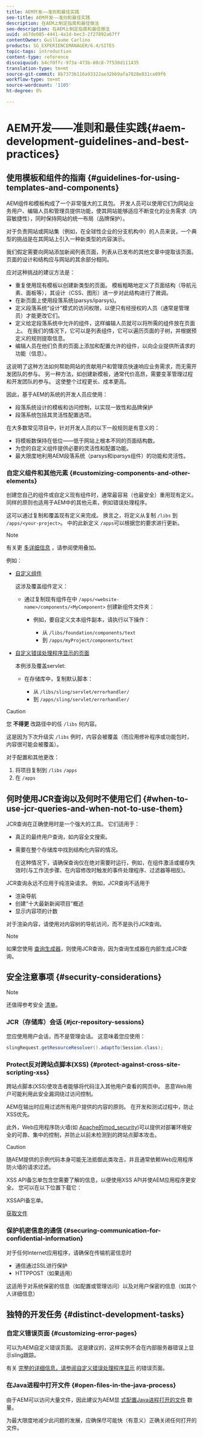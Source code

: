```yaml
---
title: AEM开发——准则和最佳实践
seo-title: AEM开发——准则和最佳实践
description: 在AEM上制定指南和最佳做法
seo-description: 在AEM上制定指南和最佳做法
uuid: a67de085-4441-4a1d-bec3-2f27892a67ff
contentOwner: Guillaume Carlino
products: SG_EXPERIENCEMANAGER/6.4/SITES
topic-tags: introduction
content-type: reference
discoiquuid: b4cf0ffc-973a-473b-80c8-7f530d111435
translation-type: tm+mt
source-git-commit: 8b7373b116a93322ae32bb9afa7028e831ca09f6
workflow-type: tm+mt
source-wordcount: '1105'
ht-degree: 0%

---
```



# AEM开发——准则和最佳实践{#aem-development-guidelines-and-best-practices}

## 使用模板和组件的指南 {#guidelines-for-using-templates-and-components}

AEM组件和模板构成了一个非常强大的工具包。 开发人员可以使用它们为网站业务用户、编辑人员和管理员提供功能，使其网站能够适应不断变化的业务需求（内容敏捷性），同时保持网站的统一布局（品牌保护）。

对于负责网站或网站集（例如，在全球性企业的分支机构中）的人员来说，一个典型的挑战是在其网站上引入一种新类型的内容演示。

我们假定需要向网站添加新闻列表页面，列表从已发布的其他文章中提取该页面。 页面的设计和结构应与网站的其余部分相同。

应对这种挑战的建议方法是：

* 重复使用现有模板以创建新类型的页面。 模板粗略地定义了页面结构（导航元素、面板等），其设计（CSS、图形）进一步对此结构进行了微调。
* 在新页面上使用段落系统(parsys/iparsys)。
* 定义段落系统“设计”模式的访问权限，以便只有经授权的人员（通常是管理员）才能更改它们。
* 定义给定段落系统中允许的组件，这样编辑人员就可以将所需的组件放在页面上。 在我们的情况下，它可以是列表组件，它可以遍历页面的子树，并根据预定义的规则提取信息。
* 编辑人员在他们负责的页面上添加和配置允许的组件，以向企业提供所请求的功能（信息）。

这说明了这种方法如何帮助网站的贡献用户和管理员快速响应业务需求，而无需开发团队的参与。 另一种方法，如创建新模板，通常代价高昂，需要变革管理过程和开发团队的参与。 这使整个过程更长、成本更高。

因此，基于AEM的系统的开发人员应使用：

* 段落系统设计的模板和访问控制，以实现一致性和品牌保护
* 段落系统包括其灵活性配置选项。

在大多数常见项目中，针对开发人员的以下一般规则是有意义的：

* 将模板数保持在低位——低于网站上根本不同的页面结构数。
* 为您的自定义组件提供必要的灵活性和配置功能。
* 最大限度地利用AEM段落系统（parsys和iparsys组件）的功能和灵活性。

### 自定义组件和其他元素 {#customizing-components-and-other-elements}

创建您自己的组件或自定义现有组件时，通常最容易（也最安全）重用现有定义。 同样的原则也适用于AEM中的其他元素，例如错误处理程序。

这可以通过复制和覆盖现有定义来完成。 换言之，将定义从复制 `/libs` 到 `/apps/<your-project>`。 中的此新定义 `/apps`可以根据您的要求进行更新。

>[!NOTE]
>
>有关更 [多详细信息](/help/sites-developing/overlays.md) ，请参阅使用叠加。

例如：

* [自定义组件](/help/sites-developing/components.md)

   这涉及覆盖组件定义：

   * 通过复制现有组件在中 `/apps/<website-name>/components/<MyComponent>` 创建新组件文件夹：

      * 例如，要自定义文本组件副本，请执行以下操作：

         * 从 `/libs/foundation/components/text`
         * 到 `/apps/myProject/components/text`

* [自定义错误处理程序显示的页面](/help/sites-developing/customizing-errorhandler-pages.md#how-to-customize-pages-shown-by-the-error-handler)

   本例涉及覆盖servlet:

   * 在存储库中，复制默认脚本：

      * 从 `/libs/sling/servlet/errorhandler/`
      * 到 `/apps/sling/servlet/errorhandler/`

>[!CAUTION]
>
>您 **不得更** 改路径中的任 `/libs` 何内容。
>
>这是因为下次升级实 `/libs` 例时，内容会被覆盖（而应用修补程序或功能包时，内容很可能会被覆盖）。
>
>对于配置和其他更改：
>
>1. 将项目复制到 `/libs` `/apps`
>1. 在 `/apps`


## 何时使用JCR查询以及何时不使用它们 {#when-to-use-jcr-queries-and-when-not-to-use-them}

JCR查询在正确使用时是一个强大的工具。 它们适用于：

* 真正的最终用户查询，如内容全文搜索。
* 需要在整个存储库中找到结构化内容的情况。

   在这种情况下，请确保查询仅在绝对需要时运行，例如，在组件激活或缓存失效时(与工作流步骤、在内容修改时触发的事件处理程序、过滤器等相反)。

JCR查询永远不应用于纯渲染请求。 例如，JCR查询不适用于

* 渲染导航
* 创建“十大最新新闻项目”概述
* 显示内容项的计数

对于渲染内容，请使用对内容树的导航访问，而不是执行JCR查询。

>[!NOTE]
>
>如果您使用 [查询生成器](/help/sites-developing/querybuilder-api.md)，则使用JCR查询，因为查询生成器在内部生成JCR查询。


## 安全注意事项 {#security-considerations}

>[!NOTE]
>
>还值得参考安全 [清单](/help/sites-administering/security-checklist.md)。

### JCR（存储库）会话 {#jcr-repository-sessions}

您应使用用户会话，而不是管理会话。 这意味着您应使用：

```java
slingRequest.getResourceResolver().adaptTo(Session.class);
```

### Protect反对跨站点脚本(XSS) {#protect-against-cross-site-scripting-xss}

跨站点脚本(XSS)使攻击者能够将代码注入其他用户查看的网页中。 恶意Web用户可能利用此安全漏洞绕过访问控制。

AEM在输出时应用过滤所有用户提供的内容的原则。 在开发和测试过程中，防止XSS优先。

此外，Web应用程序防火墙(如 [Apache的mod_security](https://modsecurity.org))可以提供对部署环境安全的可靠、集中的控制，并防止以前未检测到的跨站点脚本攻击。

>[!CAUTION]
>
>随AEM提供的示例代码本身可能无法抵御此类攻击，并且通常依赖Web应用程序防火墙的请求过滤。

XSS API备忘单包含您需要了解的信息，以便使用XSS API并使AEM应用程序更安全。 您可以在以下位置下载它：

XSSAPI备忘单。

[获取文件](assets/xss_cheat_sheet_2016.pdf)

### 保护机密信息的通信 {#securing-communication-for-confidential-information}

对于任何Internet应用程序，请确保在传输机密信息时

* 通信通过SSL进行保护
* HTTPPOST（如果适用）

这适用于对系统保密的信息（如配置或管理访问）以及对用户保密的信息（如其个人详细信息）

## 独特的开发任务 {#distinct-development-tasks}

### 自定义错误页面 {#customizing-error-pages}

可以为AEM自定义错误页面。 这是建议的，这样实例不会在内部服务器错误上显示sling跟踪。

有关 [完整的详细信息，请参阅自定义错误处理程序显示](/help/sites-developing/customizing-errorhandler-pages.md) 的错误页面。

### 在Java进程中打开文件 {#open-files-in-the-java-process}

由于AEM可以访问大量文件，因此建议为AEM显 [式配置Java进程打开的文件](/help/sites-deploying/configuring.md#open-files-in-the-java-process) 数量。

为最大限度地减少此问题的发展，应确保尽可能快（有意义）正确关闭任何打开的文件。
